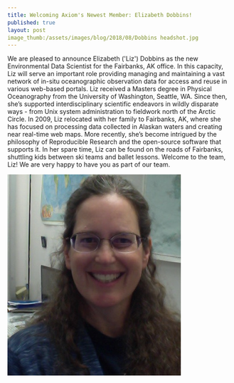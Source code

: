 ```yaml
---
title: Welcoming Axiom's Newest Member: Elizabeth Dobbins!
published: true
layout: post
image_thumb:/assets/images/blog/2018/08/Dobbins headshot.jpg   
---
```


We are pleased to announce Elizabeth ('Liz') Dobbins as the new Environmental Data Scientist for the Fairbanks, AK office. In this capacity, Liz will serve an important role providing managing and maintaining a vast network of in-situ oceanographic observation data for access and reuse in various web-based portals. Liz received a Masters degree in Physical Oceanography from the University of Washington, Seattle, WA. Since then, she’s supported interdisciplinary scientific endeavors in wildly disparate ways - from Unix system administration to fieldwork north of the Arctic Circle. In 2009, Liz relocated with her family to Fairbanks, AK, where she has focused on processing data collected in Alaskan waters and creating near real-time web maps. More recently, she’s become intrigued by the philosophy of Reproducible Research and the open-source software that supports it. In her spare time, Liz can be found on the roads of Fairbanks, shuttling kids between ski teams and ballet lessons. Welcome to the team, Liz! We are very happy to have you as part of our team.


<img src="/assets/images/blog/2018/08/Dobbins headshot.jpg" class="img-responsive center-block"/>
